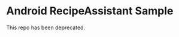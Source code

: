 
Android RecipeAssistant Sample
===================================

This repo has been deprecated.
